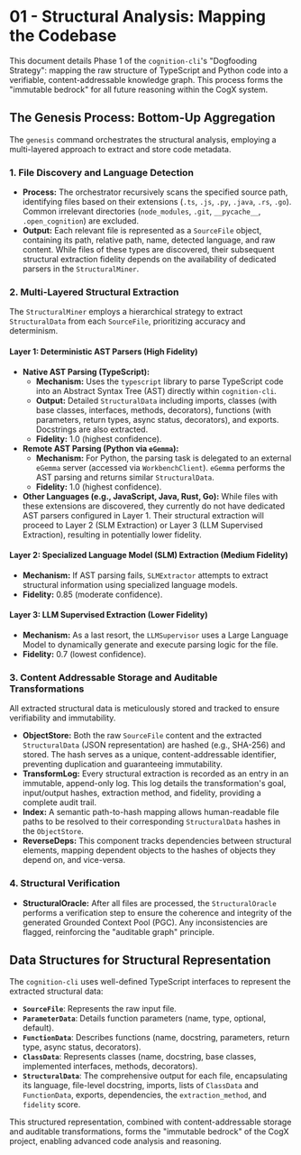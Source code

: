 # 01 - Structural Analysis: Mapping the Codebase

This document details Phase 1 of the `cognition-cli`'s "Dogfooding Strategy": mapping the raw structure of TypeScript and Python code into a verifiable, content-addressable knowledge graph. This process forms the "immutable bedrock" for all future reasoning within the CogX system.

## The Genesis Process: Bottom-Up Aggregation

The `genesis` command orchestrates the structural analysis, employing a multi-layered approach to extract and store code metadata.

### 1. File Discovery and Language Detection

- **Process:** The orchestrator recursively scans the specified source path, identifying files based on their extensions (`.ts`, `.js`, `.py`, `.java`, `.rs`, `.go`). Common irrelevant directories (`node_modules`, `.git`, `__pycache__`, `.open_cognition`) are excluded.
- **Output:** Each relevant file is represented as a `SourceFile` object, containing its path, relative path, name, detected language, and raw content. While files of these types are discovered, their subsequent structural extraction fidelity depends on the availability of dedicated parsers in the `StructuralMiner`.

### 2. Multi-Layered Structural Extraction

The `StructuralMiner` employs a hierarchical strategy to extract `StructuralData` from each `SourceFile`, prioritizing accuracy and determinism.

#### Layer 1: Deterministic AST Parsers (High Fidelity)

- **Native AST Parsing (TypeScript):**
  - **Mechanism:** Uses the `typescript` library to parse TypeScript code into an Abstract Syntax Tree (AST) directly within `cognition-cli`.
  - **Output:** Detailed `StructuralData` including imports, classes (with base classes, interfaces, methods, decorators), functions (with parameters, return types, async status, decorators), and exports. Docstrings are also extracted.
  - **Fidelity:** 1.0 (highest confidence).
- **Remote AST Parsing (Python via `eGemma`):**
  - **Mechanism:** For Python, the parsing task is delegated to an external `eGemma` server (accessed via `WorkbenchClient`). `eGemma` performs the AST parsing and returns similar `StructuralData`.
  - **Fidelity:** 1.0 (highest confidence).
- **Other Languages (e.g., JavaScript, Java, Rust, Go):** While files with these extensions are discovered, they currently do not have dedicated AST parsers configured in Layer 1. Their structural extraction will proceed to Layer 2 (SLM Extraction) or Layer 3 (LLM Supervised Extraction), resulting in potentially lower fidelity.

#### Layer 2: Specialized Language Model (SLM) Extraction (Medium Fidelity)

- **Mechanism:** If AST parsing fails, `SLMExtractor` attempts to extract structural information using specialized language models.
- **Fidelity:** 0.85 (moderate confidence).

#### Layer 3: LLM Supervised Extraction (Lower Fidelity)

- **Mechanism:** As a last resort, the `LLMSupervisor` uses a Large Language Model to dynamically generate and execute parsing logic for the file.
- **Fidelity:** 0.7 (lowest confidence).

### 3. Content Addressable Storage and Auditable Transformations

All extracted structural data is meticulously stored and tracked to ensure verifiability and immutability.

- **ObjectStore:** Both the raw `SourceFile` content and the extracted `StructuralData` (JSON representation) are hashed (e.g., SHA-256) and stored. The hash serves as a unique, content-addressable identifier, preventing duplication and guaranteeing immutability.
- **TransformLog:** Every structural extraction is recorded as an entry in an immutable, append-only log. This log details the transformation's goal, input/output hashes, extraction method, and fidelity, providing a complete audit trail.
- **Index:** A semantic path-to-hash mapping allows human-readable file paths to be resolved to their corresponding `StructuralData` hashes in the `ObjectStore`.
- **ReverseDeps:** This component tracks dependencies between structural elements, mapping dependent objects to the hashes of objects they depend on, and vice-versa.

### 4. Structural Verification

- **StructuralOracle:** After all files are processed, the `StructuralOracle` performs a verification step to ensure the coherence and integrity of the generated Grounded Context Pool (PGC). Any inconsistencies are flagged, reinforcing the "auditable graph" principle.

## Data Structures for Structural Representation

The `cognition-cli` uses well-defined TypeScript interfaces to represent the extracted structural data:

- **`SourceFile`**: Represents the raw input file.
- **`ParameterData`**: Details function parameters (name, type, optional, default).
- **`FunctionData`**: Describes functions (name, docstring, parameters, return type, async status, decorators).
- **`ClassData`**: Represents classes (name, docstring, base classes, implemented interfaces, methods, decorators).
- **`StructuralData`**: The comprehensive output for each file, encapsulating its language, file-level docstring, imports, lists of `ClassData` and `FunctionData`, exports, dependencies, the `extraction_method`, and `fidelity` score.

This structured representation, combined with content-addressable storage and auditable transformations, forms the "immutable bedrock" of the CogX project, enabling advanced code analysis and reasoning.
